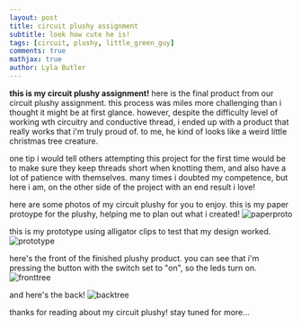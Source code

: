 ```yaml
---
layout: post
title: circuit plushy assignment
subtitle: look how cute he is!
tags: [circuit, plushy, little_green_guy]
comments: true
mathjax: true
author: Lyla Butler
---
```


**this is my circuit plushy assignment!**
here is the final product from our circuit plushy assignment. this process was miles more challenging than i thought it might be at first glance. however, despite the difficulty level of working wth circuitry and conductive thread, i ended up with a product that really works that i'm truly proud of. to me, he kind of looks like a weird little christmas tree creature.

one tip i would tell others attempting this project for the first time would be to make sure they keep threads short when knotting them, and also have a lot of patience with themselves. many times i doubted my competence, but here i am, on the other side of the project with an end result i love!

here are some photos of my circuit plushy for you to enjoy.
this is my paper protoype for the plushy, helping me to plan out what i created!
![paperproto](https://lylafbutler.github.io/assets/img/paperproto.jpg)

this is my prototype using alligator clips to test that my design worked.
![prototype](https://lylafbutler.github.io/assets/img/prototype.heic)

here's the front of the finished plushy product. you can see that i'm pressing the button with the switch set to "on", so the leds turn on.
![fronttree](https://lylafbutler.github.io/assets/img/fronttree.heic)

and here's the back!
![backtree](https://lylafbutler.github.io/assets/img/backtree.heic)

thanks for reading about my circuit plushy! stay tuned for more...
